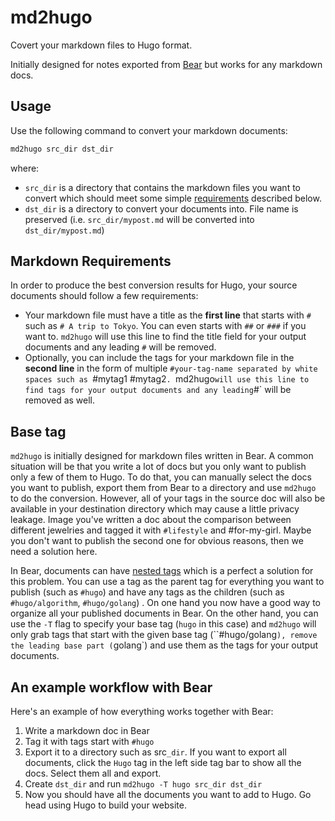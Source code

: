 # md2hugo

Covert your markdown files to Hugo format.

Initially designed for notes exported from [Bear](https://bear.app) but works for any markdown docs.

## Usage

Use the following command to convert your markdown documents:

```bash
md2hugo src_dir dst_dir
```

where:

- `src_dir` is a directory that contains the markdown files you want to convert which should meet some simple [requirements](#markdown-requirements) described below.
- `dst_dir` is a directory to convert your documents into. File name is preserved (i.e. `src_dir/mypost.md` will be converted into `dst_dir/mypost.md`)

## Markdown Requirements

In order to produce the best conversion results for Hugo, your source documents should follow a few requirements:

- Your markdown file must have a title as the **first line** that starts with `#` such as `# A trip to Tokyo`. You can even starts with `##` or `###` if you want to. `md2hugo` will use this line to find the title field for your output documents and any leading `#` will be removed.
- Optionally, you can include the tags for your markdown file in the **second line** in the form of multiple `#your-tag-name separated by white spaces such as `#mytag1 #mytag2`. `md2hugo` will use this line to find tags for your output documents and any leading `#` will be removed as well.

## Base tag

`md2hugo` is initially designed for markdown files written in Bear. A common situation will be that you write a lot of docs but you only want to publish only a few of them to Hugo. To do that, you can manually select the docs you want to publish, export them from Bear to a directory and use `md2hugo` to do the conversion. However, all of your tags in the source doc will also be available in your destination directory which may cause a little privacy leakage. Image you've written a doc about the comparison between different jewelries and tagged it with `#lifestyle` and #for-my-girl. Maybe you don't want to publish the second one for obvious reasons, then we need a solution here.

In Bear, documents can have [nested tags](https://bear.app/faq/Tags%20&%20Linking/Nested%20Tags/) which is a perfect a solution for this problem. You can use a tag as the parent tag for everything you want to publish (such as `#hugo`) and have any tags as the children (such as `#hugo/algorithm`, `#hugo/golang`) . On one hand you now have a good way to organize all your published documents in Bear. On the other hand, you can use the `-T` flag to specify your base tag (`hugo` in this case) and `md2hugo` will only grab tags that start with the given base tag (``#hugo/golang`), remove the leading base part (`golang`) and use them as the tags for your output documents.

## An example workflow with Bear

Here's an example of how everything works together with Bear:

1. Write a markdown doc in Bear
2. Tag it with tags start with `#hugo`
3. Export it to a directory such as src`_dir`. If you want to export all documents, click the `Hugo` tag in the left side tag bar to show all the docs. Select them all and export.
4. Create `dst_dir` and run `md2hugo -T hugo src_dir dst_dir `
5. Now you should have all the documents you want to add to Hugo. Go head using Hugo to build your website.

